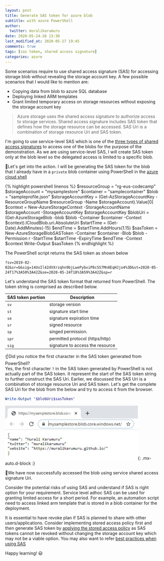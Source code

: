 ```yaml
---
layout: post
title: Generate SAS token for azure blob
subtitle: with azure PowerShell
author:
  twitter: muralikarumuru
date: 2020-05-24-26 13:30
last_modified_at: 2020-05-27 19:45
comments: true
tags: [sas token, shared access signature]
categories: azure
---
```

Some scenarios require to use shared access signature (SAS) for accessing storage blob without revealing the storage account key. A few possible scenarios that I would like to mention are:
 - Copying data from blob to azure SQL database
 - Deploying linked ARM templates
 - Grant limited temporary access on storage resources without exposing the storage account key

>Azure storage uses the shared access signature to authorize access to storage services. Shared access signature includes SAS token that defines how the storage resource can be accessed. SAS Uri is a combination of storage resource Uri and SAS token.

I'm going to use service-level SAS which is one of the [three types of shared access signatures](https://docs.microsoft.com/en-us/rest/api/storageservices/delegate-access-with-shared-access-signature#types-of-shared-access-signatures) to access one of the blobs for the purpose of the demonstration. As we are using service-level SAS, I will create SAS token only at the blob level so the delegated access is limited to a specific blob.

:muscle:Let's get into the action. I will be generating the SAS token for the blob that I already have in a `private` blob container using PowerShell in the [azure cloud shell](https://shell.azure.com/)

{% highlight powershell linenos %}
$resourceGroup = "rg-eus-codecamp"
$storageAccount = "mysamplestore"
$container = "samplecontainer"
$blob = "sampleprofile.json"
$storageAccountKey = (Get-AzStorageAccountKey -ResourceGroupName $resourceGroup -Name $storageAccount).Value[0]
$context = New-AzureStorageContext -StorageAccountName $storageAccount -StorageAccountKey $storageAccountKey
$blobUri = (Get-AzureStorageBlob -blob $blob -Container $container -Context $context).ICloudBlob.uri.AbsoluteUri
$startTime = (Get-Date).AddMinutes(-15)
$endTime = $startTime.AddHours(1.15)
$sasToken = New-AzureStorageBlobSASToken -Container $container -Blob $blob -Permission r -StartTime $startTime -ExpiryTime $endTime -Context $context
Write-Output $sasToken
{% endhighlight %}

The PowerShell script returns the SAS token as shown below  
```
?sv=2019-02-02&sr=b&sig=14UxIl42dVXrzqhn9bjLwePybxiP8cSS7Mn8EqHJjo4%3D&st=2020-05-24T17%3A50%3A42Z&se=2020-05-24T18%3A59%3A42Z&sp=r
```

Let's understand the SAS token format that returned from PowerShell. The token string is comprised as described below.

SAS token portion | Description
--- | ---
`sv`| storage version
`st`| signature start time
`se`| signature expiration time
`sr`| signed resource
`sp`| singed permission.
`spr`| permitted protocol (https/http)
`sig`| signature to access the resource

:point_up:Did you notice the first character in the SAS token generated from PowerShell?  
Yes, the first character `?` in the SAS token generated by PowerShell is not actually part of the SAS token. It represent the start of the SAS token string to further construct the SAS Uri. Earlier, we discussed the SAS Uri is a combination of storage resource Uri and SAS token. Let's get the complete SAS Uri for the blob from the below and try to access it from the browser.
```powershell
Write-Output "$blobUri$sasToken"
```

![blob sas Uri](../img/blog/2020-05-23-sas-token-img1.JPG){: .mx-auto.d-block :}

:clap:We have now successfully accessed the blob using service shared access signature Uri.

Consider the potential risks of using SAS and understand if SAS is right option for your requirement. Service level adhoc SAS can be used for granting limited access for a short period. For example, an automation script need to access linked arm template that is stored in a blob container for the deployment.

It is essential to have revoke plan if SAS is planned to share with other users/applications. Consider implementing stored access policy first and then generate SAS token by [applying the stored access policy](https://muralikarumuru.github.io/2020-05-27-stored-access-policy/) as SAS tokens cannot be revoked without changing the storage account key which may not be a viable option. You may also want to refer [best practices when using SAS](https://docs.microsoft.com/en-us/azure/storage/common/storage-sas-overview?toc=/azure/storage/blobs/toc.json#best-practices-when-using-sas)

Happy learning! :smiley:
